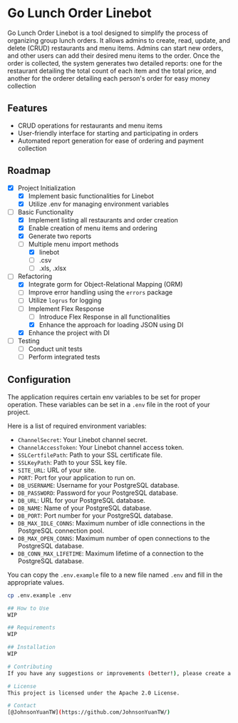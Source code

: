 # Go Lunch Order Linebot
Go Lunch Order Linebot is a tool designed to simplify the process of organizing group lunch orders. It allows admins to create, read, update, and delete (CRUD) restaurants and menu items. Admins can start new orders, and other users can add their desired menu items to the order. Once the order is collected, the system generates two detailed reports: one for the restaurant detailing the total count of each item and the total price, and another for the orderer detailing each person's order for easy money collection

## Features
* CRUD operations for restaurants and menu items
* User-friendly interface for starting and participating in orders
* Automated report generation for ease of ordering and payment collection

## Roadmap
- [x] Project Initialization
    - [x] Implement basic functionalities for Linebot
    - [x] Utilize .env for managing environment variables
- [ ] Basic Functionality
    - [x] Implement listing all restaurants and order creation
    - [x] Enable creation of menu items and ordering
    - [x] Generate two reports
    - [ ] Multiple menu import methods
        - [x] linebot
        - [ ] .csv
        - [ ] .xls, .xlsx
- [ ] Refactoring
    - [x] Integrate gorm for Object-Relational Mapping (ORM)
    - [ ] Improve error handling using the `errors` package
    - [ ] Utilize `logrus` for logging
    - [ ] Implement Flex Response
        - [ ] Introduce Flex Response in all functionalities
        - [x] Enhance the approach for loading JSON using DI
    - [x] Enhance the project with DI
- [ ] Testing
    - [ ] Conduct unit tests
    - [ ] Perform integrated tests

## Configuration

The application requires certain env variables to be set for proper operation. These variables can be set in a `.env` file in the root of your project. 

Here is a list of required environment variables:

- `ChannelSecret`: Your Linebot channel secret.
- `ChannelAccessToken`: Your Linebot channel access token.
- `SSLCertfilePath`: Path to your SSL certificate file.
- `SSLKeyPath`: Path to your SSL key file.
- `SITE_URL`: URL of your site.
- `PORT`: Port for your application to run on.
- `DB_USERNAME`: Username for your PostgreSQL database.
- `DB_PASSWORD`: Password for your PostgreSQL database.
- `DB_URL`: URL for your PostgreSQL database.
- `DB_NAME`: Name of your PostgreSQL database.
- `DB_PORT`: Port number for your PostgreSQL database.
- `DB_MAX_IDLE_CONNS`: Maximum number of idle connections in the PostgreSQL connection pool.
- `DB_MAX_OPEN_CONNS`: Maximum number of open connections to the PostgreSQL database.
- `DB_CONN_MAX_LIFETIME`: Maximum lifetime of a connection to the PostgreSQL database.

You can copy the `.env.example` file to a new file named `.env` and fill in the appropriate values. 

```bash
cp .env.example .env

## How to Use
WIP

## Requirements
WIP

## Installation
WIP

# Contributing
If you have any suggestions or improvements (better!), please create a pull request! 

# License
This project is licensed under the Apache 2.0 License.

# Contact
[@JohnsonYuanTW](https://github.com/JohnsonYuanTW/)
